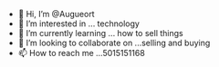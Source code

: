 - 👋 Hi, I’m @Augueort
- 👀 I’m interested in ... technology
- 🌱 I’m currently learning ... how to sell things
- 💞️ I’m looking to collaborate on ...selling and buying
- 📫 How to reach me ...5015151168

<!---
Augueort/Augueort is a ✨ special ✨ repository because its `README.md` (this file) appears on your GitHub profile.
You can click the Preview link to take a look at your changes.
-passwords>ẞ 
